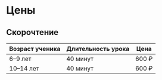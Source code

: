 # Цены

## Скорочтение

| Возраст ученика | Длительность урока | Цена  |
|-----------------|--------------------|-------|
| 6–9 лет         | 40 минут           | 600 ₽ |
| 10–14 лет       | 40 минут           | 600 ₽ |
